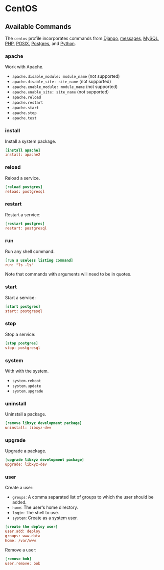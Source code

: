 # CentOS

## Available Commands

The `centos` profile incorporates commands from [Django](../commands/django.md), [messages](../commands/messages.md), [MySQL](../commands/mysql.md), [PHP](../commands/php.md), [POSIX](../commands/posix.md), [Postgres](../commands/pgsql.md), and [Python](../commands/python.md). 

### apache

Work with Apache.

- `apache.disable_module: module_name` (not supported)
- `apache.disable_site: site_name` (not supported)
- `apache.enable_module: module_name` (not supported)
- `apache.enable_site: site_name` (not supported)
- `apache.reload`
- `apache.restart`
- `apache.start`
- `apache.stop`
- `apache.test` 

### install

Install a system package.

```ini
[install apache]
install: apache2
```

### reload

Reload a service.

```ini
[reload postgres]
reload: postgresql
```

### restart

Restart a service:

```ini
[restart postgres]
restart: postgresql
```

### run

Run any shell command.

```ini
[run a useless listing command]
run: "ls -ls"
```

Note that commands with arguments will need to be in quotes.

### start

Start a service:

```ini
[start postgres]
start: postgresql
```

### stop

Stop a service:

```ini
[stop postgres]
stop: postgresql
```

### system

With with the system.

- `system.reboot`
- `system.update`
- `system.upgrade`

### uninstall

Uninstall a package.

```ini
[remove libxyz development package]
uninstall: libxyz-dev
```

### upgrade

Upgrade a package.

```ini
[upgrade libxyz development package]
upgrade: libxyz-dev
```

### user

Create a user:

- `groups`: A comma separated list of groups to which the user should be added.
- `home`: The user's home directory.
- `login`: The shell to use.
- `system`: Create as a system user.

```ini
[create the deploy user]
user.add: deploy
groups: www-data
home: /var/www
```

Remove a user:

```ini
[remove bob]
user.remove: bob
```
